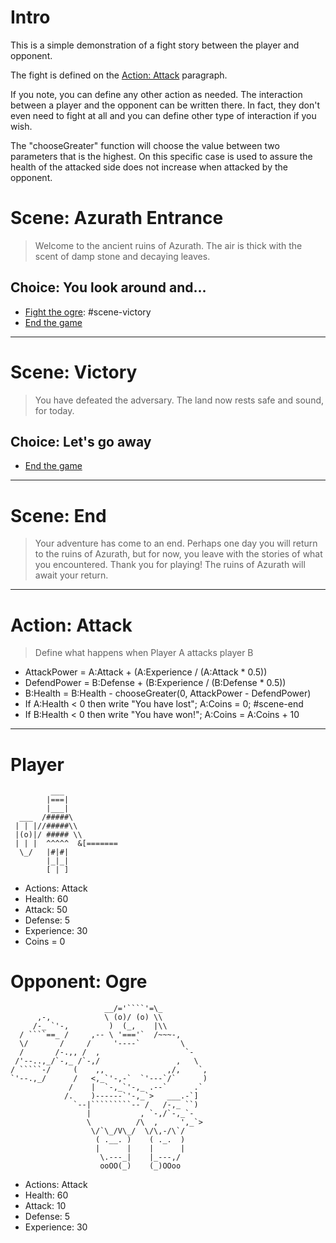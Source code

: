 # Intro
This is a simple demonstration of a fight story
between the player and opponent.

The fight is defined on the [Action: Attack](#action-attack)
paragraph. 

If you note, you can define any other
action as needed. The interaction between a player
and the opponent can be written there. In fact, they
don't even need to fight at all and you can define
other type of interaction if you wish.

The "chooseGreater" function will choose the value
between two parameters that is the highest. On this
specific case is used to assure the health of the
attacked side does not increase when attacked by the
opponent.


# Scene: Azurath Entrance
> Welcome to the ancient ruins of Azurath. The air is thick with the scent of damp stone and decaying leaves.

## Choice: You look around and...
- [Fight the ogre](#opponent-ogre): #scene-victory
- [End the game](#scene-end)

------

# Scene: Victory
> You have defeated the adversary. The land now rests safe and sound, for today.

## Choice: Let's go away
- [End the game](#scene-end)

------

# Scene: End
> Your adventure has come to an end. Perhaps one day you will return to the ruins of Azurath, but for now, you leave with the stories of what you encountered.
> Thank you for playing! The ruins of Azurath will await your return.

------

# Action: Attack
> Define what happens when Player A attacks player B

- AttackPower = A:Attack + (A:Experience / (A:Attack * 0.5))
- DefendPower = B:Defense + (B:Experience / (B:Defense * 0.5))
- B:Health = B:Health - chooseGreater(0, AttackPower - DefendPower)
- If A:Health < 0 then write "You have lost"; A:Coins = 0; #scene-end
- If B:Health < 0 then write "You have won!"; A:Coins = A:Coins + 10

------

# Player
```
         ___
        |===|       
        |___|       
  ___  /#####\       
 | | |//#####\\      
 |(o)|/ ##### \\     
 | | |  ^^^^^  &[=======
  \_/   |#|#|         
        |_|_|         
        [ | ] 
```
- Actions: Attack
- Health: 60
- Attack: 50
- Defense: 5
- Experience: 30
- Coins = 0
         
         
# Opponent: Ogre
```
                     __/='````'=\_          
      ,-,            \ (o)/ (o) \\          
     /-_ `'-,         )  (_,    |\\          
  / ````==_ /     ,-- \ '==='`  /~~~-,        
  \/       /     /     '----`         \       
  /       /-.,, /  ,                   `-   
 /'--..,_/`-,_ /`-,/                 ,   \   
/ `````-/     (    ,,              ,/,    `,  
`'--.,_/      /   <,_`'-,-`  `'---`/`      )  
             /    |  `-,_`'-,_ .--`      .`   
            /.    )------`'-,_`>   ___.-`]    
              `--|`````````-- /   /-,_ ``)    
                 |           , `-,/`-,_`-     
                 \          /\  ,     ',_`>   
                  \/`\_/V\_/  \/\,-/\`/      
                   ( .__. )    ( ._.  )       
                   |      |    |      |       
                    \.---_|    |_---,/        
                    ooOO(_)    (_)OOoo
```
- Actions: Attack
- Health: 60
- Attack: 10
- Defense: 5
- Experience: 30
